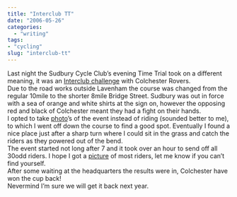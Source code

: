 ```yaml
---
title: "Interclub TT"
date: "2006-05-26"
categories: 
  - "writing"
tags:
- "cycling"
slug: "interclub-tt"
---
```


Last night the Sudbury Cycle Club’s evening Time Trial took on a different meaning, it was an [Interclub challenge][1] with Colchester Rovers.  
Due to the road works outside Lavenham the course was changed from the regular 10mile to the shorter 8mile Bridge Street. Sudbury was out in force with a sea of orange and white shirts at the sign on, however the opposing red and black of Colchester meant they had a fight on their hands.  
I opted to take [photo][2]’s of the event instead of riding (sounded better to me), to which I went off down the course to find a good spot. Eventually I found a nice place just after a sharp turn where I could sit in the grass and catch the riders as they powered out of the bend.  
The event started not long after 7 and it took over an hour to send off all 30odd riders. I hope I got a [picture][3] of most riders, let me know if you can’t find yourself.  
After some waiting at the headquarters the results were in, Colchester have won the cup back!  
Nevermind I’m sure we will get it back next year.

[1]:	https://static.flickr.com/70/153472420_78c4fda4a4.jpg
[2]:	https://www.flickr.com/photos/funkylarma/tags/250506/
[3]:	https://www.flickr.com/photos/funkylarma/tags/250506/